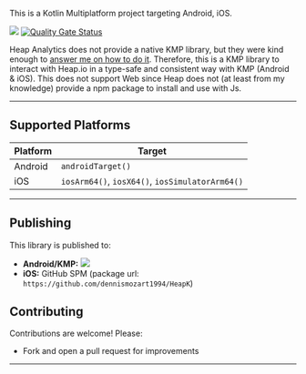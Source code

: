 This is a Kotlin Multiplatform project targeting Android, iOS.

[![](https://jitpack.io/v/dennismozart1994/HeapK.svg)](https://jitpack.io/#dennismozart1994/HeapK) [![Quality Gate Status](https://sonarcloud.io/api/project_badges/measure?project=dennismozart1994_HeapK&metric=alert_status)](https://sonarcloud.io/summary/new_code?id=dennismozart1994_HeapK)

Heap Analytics does not provide a native KMP library, but they were kind enough to [answer me on how to do it](https://github.com/heap/heap-ios-autocapture-sdk/issues/4). Therefore, this is a KMP library to interact with Heap.io in a type-safe and consistent way with KMP (Android & iOS). This does not support Web since Heap does not (at least from my knowledge) provide a npm package to install and use with Js.

---

## Supported Platforms

| Platform | Target                                          |
|----------|-------------------------------------------------|
| Android  | `androidTarget()`                               |
| iOS      | `iosArm64()`, `iosX64()`, `iosSimulatorArm64()` |

---

## Publishing

This library is published to:

- **Android/KMP:** [![](https://jitpack.io/v/dennismozart1994/HeapK.svg)](https://jitpack.io/#dennismozart1994/HeapK)
- **iOS:** GitHub SPM (package url: `https://github.com/dennismozart1994/HeapK`)

## Contributing

Contributions are welcome! Please:

- Fork and open a pull request for improvements

---
